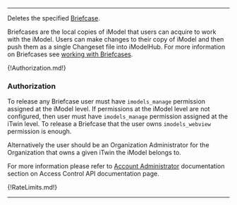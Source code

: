 ---

Deletes the specified [Briefcase](https://www.itwinjs.org/learning/glossary/#briefcase).

Briefcases are the local copies of iModel that users can acquire to work with the iModel. Users can make changes to their copy of iModel and then push them as a single Changeset file into iModelHub. For more information on Briefcases see [working with Briefcases](https://www.itwinjs.org/learning/imodelhub/briefcases/).

{!Authorization.md!}

### Authorization

To release any Briefcase user must have `imodels_manage` permission assigned at the iModel level. If permissions at the iModel level are not configured, then user must have `imodels_manage` permission assigned at the iTwin level. To release a Briefcase that the user owns `imodels_webview` permission is enough.

Alternatively the user should be an Organization Administrator for the Organization that owns a given iTwin the iModel belongs to.

For more information please refer to [Account Administrator](https://developer.bentley.com/apis/access-control-v2/overview/#accountadministrator) documentation section on Access Control API documentation page.

{!RateLimits.md!}

---